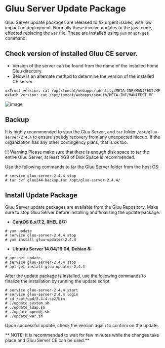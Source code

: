 # Gluu Server Update Package

Gluu Server update packages are released to fix urgent issues, with low 
impact on deployment. Normally these involve updates to the java code,
effected replacing the `war` file. These are installed using 
`yum` or `apt-get` command.

## Check version of installed Gluu CE server.
- Version of the server can be found from the name of the installed home Gluu directory
- Below is an alternate method to determine the version of the installed CE server.
 
 `oxTrust version: cat /opt/tomcat/webapps/identity/META-INF/MANIFEST.MF`
 `oxAuth version: cat /opt/tomcat/webapps/oxauth/META-INF/MANIFEST.MF`
 
 ![image](https://raw.githubusercontent.com/GluuFederation/docs/master/sources/img/gluu-verify-version.png)
 
 
## Backup

It is highly recommended to stop the Gluu Server, and `tar` 
folder `/opt/gluu-server-2.4.4` to ensure speedy recovery from any 
unexpected hiccup. If the organization has any other contingency plans,
that is ok too.

!!! Warning
    Please make sure that there is enough disk space to tar the entire 
    Gluu Server, at least 4GB of Disk Space is recommended.

Use the following commands to tar the Gluu Server folder from the host
OS:

```
# service gluu-server-2.4.4 stop
# tar cvf gluu244-backup.tar /opt/gluu-server-2.4.4/
```

## Install Update Package

Gluu Server update packages are available from the Gluu Repository.
Make sure to stop Gluu Server before installing and finalizing the 
update package.

* **CentOS 6.x/7.2, RHEL 6/7:** 

```
# yum update
# service gluu-server-2.4.4 stop
# yum install gluu-updater-2.4.4

```

* **Ubuntu Server 14.04/16.04, Debian 8:** 

```
# apt-get update
# service gluu-server-2.4.4 stop
# apt-get install gluu-updater-2.4.4

```

After the update package is installed, use the following commands to 
finalize the installation by running the update script. 

```
# service gluu-server-2.4.4 start
# service gluu-server-2.4.4 login
# cd /opt/upd/2.4.4.sp2/bin
# ./update_system.sh
# ./update_ldap.sh
# ./update_opendj.sh
# ./update_war.sh
```

Upon successful update, check the version again to confirm on the update.

** NOTE: It is recommended to wait for few minutes while the changes take place and 
Gluu Server CE can be used.**
